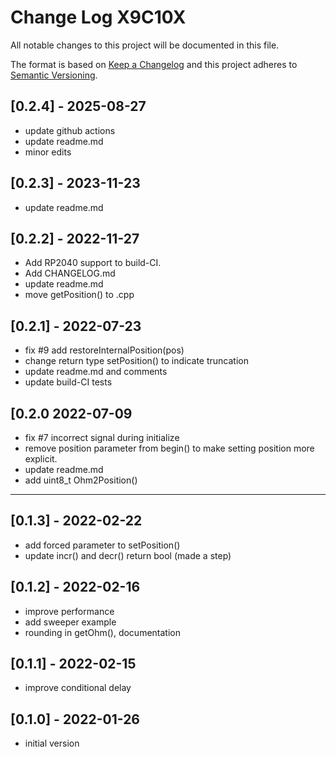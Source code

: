 # Change Log X9C10X

All notable changes to this project will be documented in this file.

The format is based on [Keep a Changelog](http://keepachangelog.com/)
and this project adheres to [Semantic Versioning](http://semver.org/).


## [0.2.4] - 2025-08-27
- update github actions
- update readme.md
- minor edits

## [0.2.3] - 2023-11-23
- update readme.md

## [0.2.2] - 2022-11-27
- Add RP2040 support to build-CI.
- Add CHANGELOG.md
- update readme.md
- move getPosition() to .cpp

## [0.2.1] - 2022-07-23
- fix #9 add restoreInternalPosition(pos)
- change return type setPosition() to indicate truncation
- update readme.md and comments
- update build-CI tests

## [0.2.0  2022-07-09
- fix #7 incorrect signal during initialize
- remove position parameter from begin() to make setting position more explicit.
- update readme.md
- add uint8_t Ohm2Position()

----

## [0.1.3] - 2022-02-22
- add forced parameter to setPosition()
- update incr() and decr() return bool (made a step)

## [0.1.2] - 2022-02-16
- improve performance
- add sweeper example
- rounding in getOhm(), documentation

## [0.1.1] - 2022-02-15
- improve conditional delay

## [0.1.0] - 2022-01-26
- initial version


